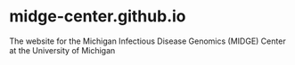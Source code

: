 midge-center.github.io
====================

The website for the Michigan Infectious Disease Genomics (MIDGE) Center at the University of Michigan
